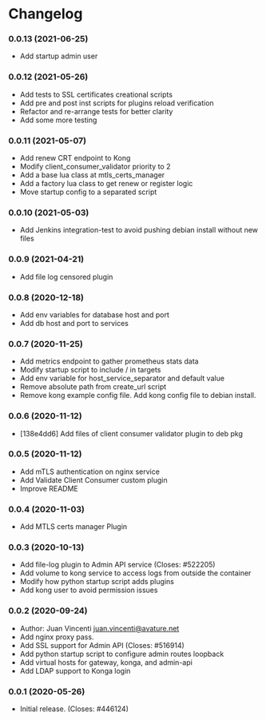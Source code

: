 # Changelog


### 0.0.13 (2021-06-25)

  * Add startup admin user
  
### 0.0.12 (2021-05-26)

  * Add tests to SSL certificates creational scripts
  * Add pre and post inst scripts for plugins reload verification
  * Refactor and re-arrange tests for better clarity
  * Add some more testing

### 0.0.11 (2021-05-07)

  * Add renew CRT endpoint to Kong
  * Modify client_consumer_validator priority to 2
  * Add a base lua class at mtls_certs_manager
  * Add a factory lua class to get renew or register logic
  * Move startup config to a separated script

### 0.0.10 (2021-05-03)

  * Add Jenkins integration-test to avoid pushing debian install without new files

### 0.0.9 (2021-04-21)

  * Add file log censored plugin

### 0.0.8 (2020-12-18)

  * Add env variables for database host and port
  * Add db host and port to services

### 0.0.7 (2020-11-25)

  * Add metrics endpoint to gather prometheus stats data
  * Modify startup script to include / in targets
  * Add env variable for host_service_separator and default value
  * Remove absolute path from create_url script
  * Remove kong example config file. Add kong config file to debian install.

### 0.0.6 (2020-11-12)

  * [138e4dd6] Add files of client consumer validator plugin to deb pkg

### 0.0.5 (2020-11-12)

  * Add mTLS authentication on nginx service
  * Add Validate Client Consumer custom plugin
  * Improve README

### 0.0.4 (2020-11-03)

  * Add MTLS certs manager Plugin

### 0.0.3 (2020-10-13)

  * Add file-log plugin to Admin API service (Closes: #522205)
  * Add volume to kong service to access logs from outside the container
  * Modify how python startup script adds plugins
  * Add kong user to avoid permission issues

### 0.0.2 (2020-09-24)

  * Author: Juan Vincenti <juan.vincenti@avature.net>
  * Add nginx proxy pass.
  * Add SSL support for Admin API (Closes: #516914)
  * Add python startup script to configure admin routes loopback
  * Add virtual hosts for gateway, konga, and admin-api
  * Add LDAP support to Konga login

### 0.0.1 (2020-05-26)

  * Initial release. (Closes: #446124)

